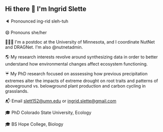 ## Hi there 👋 I'm Ingrid Slette


🔈 Pronounced ing-rid sleh-tuh

😄 Pronouns she/her

👩🏼‍💻 I'm a postdoc at the University of Minnesota, and I coordinate NutNet and DRAGNet. I'm also @nutnetadmin.

🌎 My research interests revolve around synthesizing data in order to better understand how environmental changes affect ecosystem functioning.

☔️ My PhD research focused on asssessing how previous precipitation extremes alter the impacts of extreme drought on root traits and patterns of aboveground vs. belowground plant production and carbon cycling in grasslands.

📬 Email slett152@umn.edu or ingrid.slette@gmail.com

🎓 PhD Colorado State University, Ecology

🎓 BS Hope College, Biology
